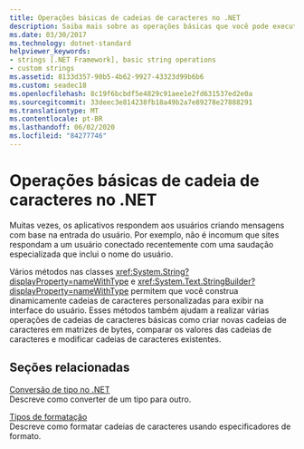 ```yaml
---
title: Operações básicas de cadeias de caracteres no .NET
description: Saiba mais sobre as operações básicas que você pode executar em cadeias de caracteres.
ms.date: 03/30/2017
ms.technology: dotnet-standard
helpviewer_keywords:
- strings [.NET Framework], basic string operations
- custom strings
ms.assetid: 8133d357-90b5-4b62-9927-43323d99b6b6
ms.custom: seadec18
ms.openlocfilehash: 8c19f6bcbdf5e4829c91aee1e2fd631537ed2e0a
ms.sourcegitcommit: 33deec3e814238fb18a49b2a7e89278e27888291
ms.translationtype: MT
ms.contentlocale: pt-BR
ms.lasthandoff: 06/02/2020
ms.locfileid: "84277746"
---
```

# <a name="basic-string-operations-in-net"></a>Operações básicas de cadeia de caracteres no .NET

Muitas vezes, os aplicativos respondem aos usuários criando mensagens com base na entrada do usuário. Por exemplo, não é incomum que sites respondam a um usuário conectado recentemente com uma saudação especializada que inclui o nome do usuário.

Vários métodos nas classes <xref:System.String?displayProperty=nameWithType> e <xref:System.Text.StringBuilder?displayProperty=nameWithType> permitem que você construa dinamicamente cadeias de caracteres personalizadas para exibir na interface do usuário. Esses métodos também ajudam a realizar várias operações de cadeias de caracteres básicas como criar novas cadeias de caracteres em matrizes de bytes, comparar os valores das cadeias de caracteres e modificar cadeias de caracteres existentes.

## <a name="related-sections"></a>Seções relacionadas

[Conversão de tipo no .NET](type-conversion.md)\
Descreve como converter de um tipo para outro.  

[Tipos de formatação](formatting-types.md)\
Descreve como formatar cadeias de caracteres usando especificadores de formato.
